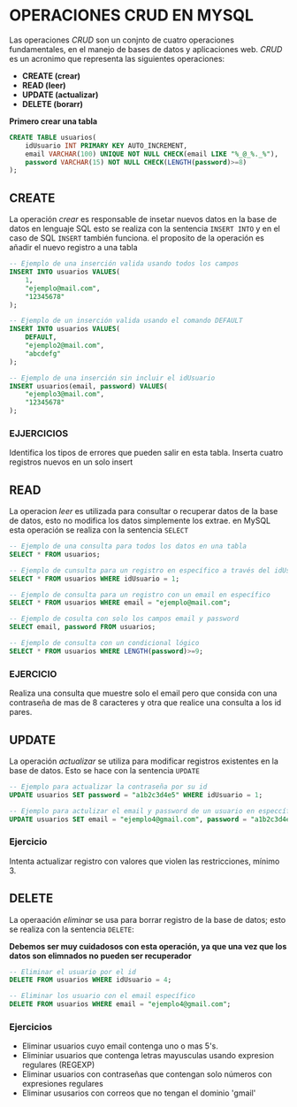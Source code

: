 # OPERACIONES CRUD EN MYSQL

Las operaciones *CRUD* son un conjnto de cuatro operaciones fundamentales, en el manejo de bases de datos y aplicaciones web. *CRUD* es un acronimo que representa las siguientes operaciones:

- **CREATE (crear)**
- **READ (leer)**
- **UPDATE (actualizar)**
- **DELETE (borarr)**

**Primero crear una tabla**

```sql
CREATE TABLE usuarios(
    idUsuario INT PRIMARY KEY AUTO_INCREMENT,
    email VARCHAR(100) UNIQUE NOT NULL CHECK(email LIKE "%_@_%._%"),
    password VARCHAR(15) NOT NULL CHECK(LENGTH(password)>=8)
);
```

## CREATE

La operación *crear* es responsable de insetar nuevos datos en la base de datos en lenguaje SQL esto se realiza con la sentencia `INSERT INTO` y en el caso de SQL `INSERT` también funciona. el proposito de la operación es añadir el nuevo registro a una tabla

```sql
-- Ejemplo de una inserción valida usando todos los campos
INSERT INTO usuarios VALUES(
    1,
    "ejemplo@mail.com",
    "12345678"
);

-- Ejemplo de un inserción valida usando el comando DEFAULT
INSERT INTO usuarios VALUES(
    DEFAULT,
    "ejemplo2@mail.com",
    "abcdefg"
);

-- Ejemplo de una inserción sin incluir el idUsuario
INSERT usuarios(email, password) VALUES(
    "ejemplo3@mail.com",
    "12345678"
);
```

### EJJERCICIOS

Identifica los tipos de errores que pueden salir en esta tabla.
Inserta cuatro registros nuevos en un solo insert

## READ

La operacion *leer* es utilizada para consultar o recuperar datos de la base de datos, esto no modifica los datos simplemente los extrae. en MySQL esta operación se realiza con la sentencia `SELECT`

```sql
-- Ejemplo de una consulta para todos los datos en una tabla
SELECT * FROM usuarios;

-- Ejemplo de cunsulta para un registro en específico a través del idUsuario
SELECT * FROM usuarios WHERE idUsuario = 1;

-- Ejemplo de consulta para un registro con un email en específico
SELECT * FROM usuarios WHERE email = "ejemplo@mail.com";

-- Ejemplo de cosulta con solo los campos email y password
SELECT email, password FROM usuarios;

-- Ejemplo de consulta con un condicional lógico
SELECT * FROM usuarios WHERE LENGTH(password)>=9;
```

### EJERCICIO

Realiza una consulta que muestre solo el email pero que consida con una contraseña de mas de 8 caracteres y otra que realice una consulta a los id pares.

## UPDATE

La operación *actualizar* se utiliza para modificar registros existentes en la base de datos. Esto se hace con la sentencia `UPDATE`

```sql
-- Ejemplo para actualizar la contraseña por su id
UPDATE usuarios SET password = "a1b2c3d4e5" WHERE idUsuario = 1;

-- Ejemplo para actulizar el email y password de un usuario en especcífico
UPDATE usuarios SET email = "ejemplo4@gmail.com", password = "a1b2c3d4e5" WHERE idUsuario = 1;
```

### Ejercicio

Intenta actualizar registro con valores que violen las restricciones, mínimo 3.

## DELETE

La operaación *eliminar* se usa para borrar registro de la base de datos; esto se realiza con la sentencia `DELETE`:

**Debemos ser muy cuidadosos con esta operación, ya que una vez que los datos son elimnados no pueden ser recuperador**

```sql
-- Eliminar el usuario por el id
DELETE FROM usuarios WHERE idUsuario = 4;

-- Eliminar los usuario con el email específico
DELETE FROM usuarios WHERE email = "ejemplo4@gmail.com";
```

### Ejercicios

- Eliminar usuarios cuyo email contenga uno o mas 5's.
- Eliminiar usuarios que contenga letras mayusculas usando expresion regulares (REGEXP)
- Eliminar usuarios con contraseñas que contengan solo números con expresiones regulares
- Eliminar ususarios con correos que no tengan el dominio 'gmail'
